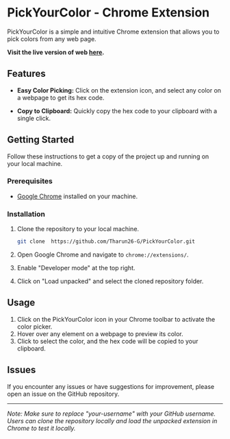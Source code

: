 # PickYourColor - Chrome Extension

PickYourColor is a simple and intuitive Chrome extension that allows you to pick colors from any web page.

**Visit the live version of web [here](https://tharun26-g.github.io/PickYourColor/).**


## Features

- **Easy Color Picking:** Click on the extension icon, and select any color on a webpage to get its hex code.

- **Copy to Clipboard:** Quickly copy the hex code to your clipboard with a single click.


## Getting Started

Follow these instructions to get a copy of the project up and running on your local machine.

### Prerequisites

- [Google Chrome](https://www.google.com/chrome/) installed on your machine.

### Installation

1. Clone the repository to your local machine.

    ```bash
    git clone  https://github.com/Tharun26-G/PickYourColor.git
    ```

2. Open Google Chrome and navigate to `chrome://extensions/`.

3. Enable "Developer mode" at the top right.

4. Click on "Load unpacked" and select the cloned repository folder.

## Usage

1. Click on the PickYourColor icon in your Chrome toolbar to activate the color picker.
2. Hover over any element on a webpage to preview its color.
3. Click to select the color, and the hex code will be copied to your clipboard.


## Issues

If you encounter any issues or have suggestions for improvement, please open an issue on the GitHub repository.


---

*Note: Make sure to replace "your-username" with your GitHub username. Users can clone the repository locally and load the unpacked extension in Chrome to test it locally.*
